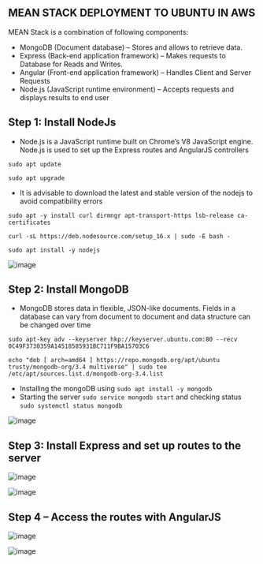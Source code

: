 ## MEAN STACK DEPLOYMENT TO UBUNTU IN AWS

MEAN Stack is a combination of following components:
* MongoDB (Document database) – Stores and allows to retrieve data.
* Express (Back-end application framework) – Makes requests to Database for Reads and Writes.
* Angular (Front-end application framework) – Handles Client and Server Requests
* Node.js (JavaScript runtime environment) – Accepts requests and displays results to end user

## Step 1: Install NodeJs
* Node.js is a JavaScript runtime built on Chrome’s V8 JavaScript engine. Node.js is used to set up the Express routes and AngularJS controllers

`sudo apt update`

`sudo apt upgrade`

* It is advisable to download the latest and stable version of the nodejs to avoid compatibility errors
```
sudo apt -y install curl dirmngr apt-transport-https lsb-release ca-certificates

curl -sL https://deb.nodesource.com/setup_16.x | sudo -E bash -
```
`sudo apt install -y nodejs`

![image](https://user-images.githubusercontent.com/71001536/162425672-e002c329-42a5-48e0-9781-d7f10c2d9129.png)

## Step 2: Install MongoDB

* MongoDB stores data in flexible, JSON-like documents. Fields in a database can vary from document to document and data structure can be changed over time

```
sudo apt-key adv --keyserver hkp://keyserver.ubuntu.com:80 --recv 0C49F3730359A14518585931BC711F9BA15703C6
```
```
echo "deb [ arch=amd64 ] https://repo.mongodb.org/apt/ubuntu trusty/mongodb-org/3.4 multiverse" | sudo tee /etc/apt/sources.list.d/mongodb-org-3.4.list
```
* Installing the mongoDB using  `sudo apt install -y mongodb`
* Starting the server ` sudo service mongodb start ` and checking status `sudo systemctl status mongodb`

![image](https://user-images.githubusercontent.com/71001536/162421952-f29061e4-88d3-455b-b60e-a6151351b544.png)

## Step 3: Install Express and set up routes to the server

![image](https://user-images.githubusercontent.com/71001536/162420591-79740bea-1cb2-4a1d-b5b2-d1c3534ef778.png)

![image](https://user-images.githubusercontent.com/71001536/162421556-d0391477-6c25-40e9-b997-052c1fedc937.png)

## Step 4 – Access the routes with AngularJS
![image](https://user-images.githubusercontent.com/71001536/162424554-52dc2674-9e9c-41d3-9854-fd78270999a4.png)

![image](https://user-images.githubusercontent.com/71001536/162424201-677c3d09-3aa7-4fce-bde1-69ffca28b5fc.png)



